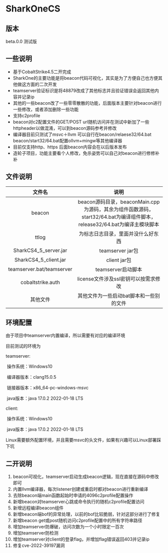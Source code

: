 # SharkOneCS

## 版本

beta.0.0 测试版

## 一些说明

- 基于CobaltStrike4.5二开完成
- SharkOne的主要功能是将beacon代码可视化，其实是为了方便自己也方便其他做这方面的二次开发
- teamserver验证标识是将48879改成了其他标志并且验证错误会返回其他内容并记录ip
- 其他的一些beacon改了一些零零散散的功能，后面版本主要针对beacon进行一些修改，或者添加删除一些功能
- 支持c2profile
- beacon对c2配置文件的GET/POST url随机访问并在测试中新加了一些httpheader以做混淆，可以到beacon源码参考并修改
- 编译器目前只测试了msvc＋llvm 可以自行在beacon/relaese32/64.bat beacon/start32/64.bat配置ollvm+mingw等其他编译器
- 目前仅支持http、https 后面beacon内容会在以后版本发布
- 造轮子项目，功能主要看个人修改，免杀姿势可以自己对beacon进行修修补补

## 文件说明

|          文件名           |                             说明                             |
| :-----------------------: | :----------------------------------------------------------: |
|          beacon           | beacon源码目录，beaconMain.cpp为源码，其余为组件函数源码，start32/64.bat为编译组件脚本，release32/64.bat为编译主模块脚本 |
|           ttlog           |              为标志日志目录，里面并没什么好东西              |
|   SharkCS4_5_server.jar   |                       teamserver jar包                       |
|   SharkCS4_5_client.jar   |                         client jar包                         |
| teamserver.bat/teamserver |                      teamserver启动脚本                      |
|     cobaltstrike.auth     |             license文件涉及ssl密钥可以按需求修改             |
|         其他文件          |           其他文件为一些启动bat脚本和一些别的文件            |



## 环境配置

由于项目中teamserver内置编译，所以需要有对应的编译环境

目前测试的环境为

teamserver:

​	操作系统：Windows10

​	编译器版本：clang15.0.5

​	链接器版本：x86_64-pc-windows-msvc

​	java版本：java 17.0.2 2022-01-18 LTS

client:

​	操作系统：Windows10

​	java版本：java 17.0.2 2022-01-18 LTS

Linux需要额外配置环境，并且需要msvc的头文件，如果有兴趣可以Linux部署踩下坑

## 二开说明

1. beacon可视化，teamserver启动生成beacon逻辑，现在直接在源码中修改即可
2. 内置llvm编译器，每次listener创建或重启时都对beacon进行重新编译
3. 去除beacon端main函数起始时申请的4096c2profile配置操作
4. 新增beacon对teamserver心跳或命令执行的随机c2profile配置访问
5. 新增远程编译beacon组件
6. 新增beacon端bof的异常处理，以前的bof比较脆弱，针对这部分进行了修复
7. 新增beacon get或post随机访问c2profile配置中的所有字符串路径
8. 增加teamserver防爆破，访问次数为一个小时限定一百次
9. 增加teamserver防检测
10. 增加teamserver对client的登录flag，并增加flag错误返回403并记录ip
11. 修复cve-2022-39197漏洞